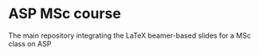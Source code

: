 # ASP MSc course

The main repository integrating the LaTeX beamer-based slides for a MSc class on ASP
